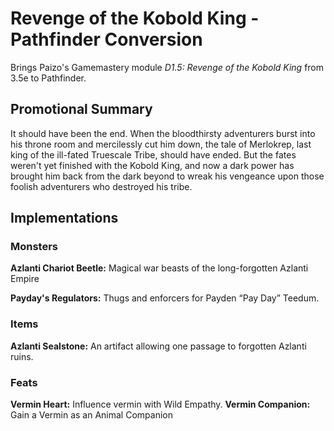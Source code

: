 # Revenge of the Kobold King - Pathfinder Conversion
Brings Paizo's Gamemastery module *D1.5: Revenge of the Kobold King* from 3.5e to Pathfinder.

## Promotional Summary
It should have been the end. When the bloodthirsty adventurers burst into his throne room and mercilessly cut him down, the tale of Merlokrep, last king of the ill-fated Truescale Tribe, should have ended. But the fates weren't yet finished with the Kobold King, and now a dark power has brought him back from the dark beyond to wreak his vengeance upon those foolish adventurers who destroyed his tribe.

## Implementations
### Monsters
**Azlanti Chariot Beetle:** Magical war beasts of the long-forgotten Azlanti Empire

**Payday's Regulators:** Thugs and enforcers for Payden “Pay Day” Teedum.

### Items
**Azlanti Sealstone:** An artifact allowing one passage to forgotten Azlanti ruins.

### Feats
**Vermin Heart:** Influence vermin with Wild Empathy.
**Vermin Companion:** Gain a Vermin as an Animal Companion